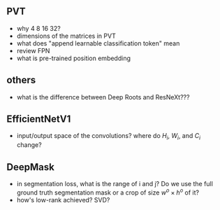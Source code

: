 ## PVT
* why 4 8 16 32?
* dimensions of the matrices in PVT
* what does "append learnable classification token" mean
* review FPN
* what is pre-trained position embedding
<!-- * dilated convolution [74] -->
<!-- * NAS [61] -->
<!-- * Res2Net [17] -->
<!-- * ResNeSt [79] -->

## others
* what is the difference between Deep Roots and ResNeXt???

## EfficientNetV1
* input/output space of the convolutions? where do $H_{i}$, $W_{i}$, and $C_{i}$ change?

## DeepMask
* in segmentation loss, what is the range of i and j? Do we use the full ground truth segmentation mask or a crop of size $w^{o} \times h^{o}$ of it?
* how's low-rank achieved? SVD?
